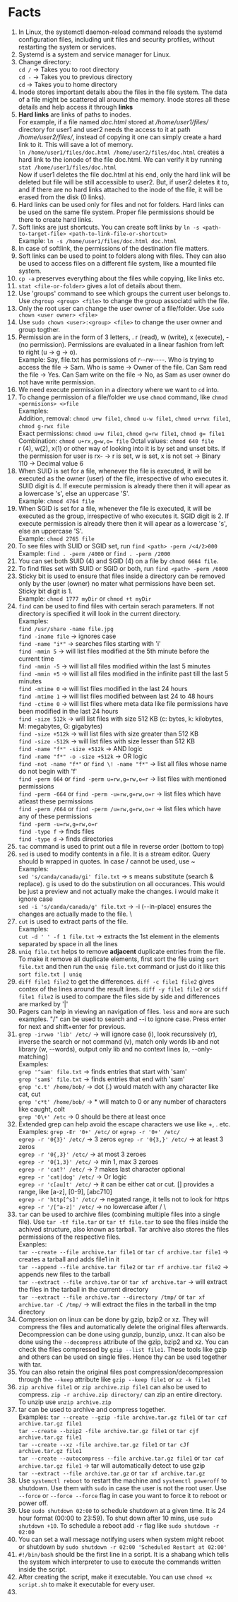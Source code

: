 # Facts

1. In Linux, the systemctl daemon-reload command reloads the systemd configuration files, including unit files and security profiles, without restarting the system or services.
2. Systemd is a system and service manager for Linux.
3. Change directory: \
`cd /` -> Takes you to root directory \
`cd -` -> Takes you to previous directory \
`cd` -> Takes you to home directory
4. Inode stores important details abou the files in the file system. The data of a file might be scattered all around the memory. Inode stores all these details and help access it through **links**
5. **Hard links** are links of paths to inodes. \
For example, if a file named _doc.html_ stored at _/home/user1/files/_ directory for user1 and user2 needs the access to it at path _/home/user2/files/_, instead of copying it one can simply create a hard link to it. This will save a lot of memory. \
`ln /home/user1/files/doc.html /home/user2/files/doc.html` creates a hard link to the ionode of the file doc.html. We can verify it by running `stat /home/user1/files/doc.html` \
Now if user1 deletes the file doc.html at his end, only the hard link will be deleted but file will be still accessible to user2. But, if user2 deletes it to, and if there are no hard links attached to the inode of the file, it will be erased from the disk (0 links).
6. Hard links can be used only for files and not for folders. Hard links can be used on the same file system. Proper file permissions should be there to create hard links.
7. Soft links are just shortcuts. You can create soft links by `ln -s <path-to-target-file> <path-to-link-file-or-shortcut>` \
Example: `ln -s /home/user1/files/doc.html doc.html` 
8. In case of softlink, the permissions of the destination file matters.
9. Soft links can be used to point to folders along with files. They can also be used to access files on a different file system, like a mounted file system.
10. `cp -a` preserves everything about the files while copying, like links etc.
11. `stat <file-or-folder>` gives a lot of details about them.
12. Use 'groups' command to see which groups the current user belongs to. Use `chgroup <group> <file>` to change the group associatd with the file.
13. Only the root user can change the user owner of a file/folder. Use `sudo chown <user owner> <file>`
14. Use `sudo chown <user>:<group> <file>` to change the user owner and group togther.
15. Permission are in the form of 3 letters, <user><group><others>. r (read), w (write), x (execute), -(no permission). Permissions are evaluated in a linear fashion from left to right (u -> g -> o). \
Example: Say, file.txt has permissions of _r--rw----_. Who is trying to access the file -> Sam. Who is same -> Owner of the file. Can Sam read the file -> Yes. Can Sam write on the file -> No, as Sam as user owner do not have write permission.
16. We need execute permission in a directory where we want to `cd` into.
17. To change permission of a file/folder we use `chmod` command, like `chmod <permisions> <>file` \
Examples: \
Addition, removal: `chmod u+w file1`, `chmod u-w file1`, `chmod u+rwx file1`, `chmod g-rwx file` \
Exact permissions: `chmod u=w file1`, `chmod g=rw file1`, `chmod g= file1`
Combination: `chmod u+rx,g=w,o= file`
Octal values: `chmod 640 file` \
r (4), w(2), x(1) or other way of looking into it is by set and unset bits. If the permission for user is rx- -> r is set, w is set, x is not set -> Binary 110 -> Decimal value 6
18. When SUID is set for a file, whenever the file is executed, it will be executed as the owner (user) of the file, irrespective of who executes it. SUID digit is 4. If execute permission is already there then it will apear as a lowercase 's', else an uppercase 'S'. \
Example: `chmod 4764 file`
19. When SGID is set for a file, whenever the file is executed, it will be executed as the group, irrespective of who executes it. SGID digit is 2. If execute permission is already there then it will apear as a lowercase 's', else an uppercase 'S'. \
Example: `chmod 2765 file`
20. To see files with SUID or SGID set, run `find <path> -perm /<4/2>000` \
Example: `find . -perm /4000` or `find . -perm /2000`
21. You can set both SUID (4) and SGID (4) on a file by `chmod 6664 file`.
22. To find files set with SUID or SGID or both, run `find <path> -perm /6000`
23. Sticky bit is used to ensure that files inside a directory can be removed only by the user (owner) no mater what permissions have been set. Sticky bit digit is 1. \
Example: `chmod 1777 myDir` or `chmod +t myDir`
24. `find` can be used to find files with certain serach parameters. If not directory is specified it will look in the current directory. \
Examples: \
`find /usr/share -name file.jpg` \
`find -iname file` -> ignores case \
`find -name "i*"` -> searches files starting with 'i' \
`find -mmin 5` -> will list files modified at the 5th minute before the current time \
`find -mmin -5` -> will list all files modified within the last 5 minutes \
`find -mmin +5` -> will list all files modified in the infinite past till the last 5 minutes \
`find -mtime 0` -> will list files modified in the last 24 hours \
`find -mtime 1` -> will list files modified between last 24 to 48 hours \
`find -ctime 0` -> will list files where meta data like file permissions have been modified in the last 24 hours \
`find -size 512k` -> will list files with size 512 KB (c: bytes, k: kilobytes, M: megabytes, G: gigabytes) \
`find -size +512k` -> will list files with size greater than 512 KB \
`find -size -512k` -> will list files with size lesser than 512 KB \
`find -name "f*" -size +512k` -> AND logic \
`find -name "f*" -o -size +512k` -> OR logic \
`find -not -name "f*"` or `find \! -name "f*"` -> list all files whose name do not begin with 'f' \
`find -perm 664` or `find -perm u=rw,g=rw,o=r` -> list files with mentioned permissions \
`find -perm -664` or `find -perm -u=rw,g=rw,o=r` -> list files which have atleast these permissions \
`find -perm /664` or `find -perm /u=rw,g=rw,o=r` -> list files which have any of these permissions \
`find -perm -u=rw,g=rw,o=r` \
`find -type f` -> finds files \
`find -type d` -> finds directories
25. `tac` command is used to print out a file in reverse order (bottom to top)
26. `sed` is used to modify contents in a file. It is a stream editor. Query should b wrapped in quotes. In case / cannot be used, use ~\
Examples: \
`sed 's/canda/canada/gi' file.txt` -> s means substitute (search & replace). g is used to do the substirution on all occurances. This would be just a preview and not actually make the changes. i would make it ignore case \
`sed -i 's/canda/canada/g' file.txt` -> -i (--in-place) ensures the changes are actually made to the file. \
27. `cut` is used to extract parts of the file. \
Examples: \
`cut -d ' ' -f 1 file.txt` -> extracts the 1st element in the elements separated by space in all the lines
27. `uniq file.txt` helps to remove **adjacent** duplicate entries from the file. To make it remove all duplicate elements, first sort the file using `sort file.txt` and then run the `uniq file.txt` command or just do it like this `sort file.txt | uniq`
28. `diff file1 file2` to get the differences. `diff -c file1 file2` gives contex of the lines around the result lines. `diff -y file1 file2` or `sdiff file1 file2` is used to compare the files side by side and differences are marked by '|'
29. Pagers can help in viewing an navigation of files. `less` and `more` are such examples. "/" can be used to search and --i to ignore case. Press enter for next and shift+enter for previous.
30. `grep -irvwo 'lib' /etc/` -> will ignore case (i), look recurssively (r), inverse the search or not command (v), match only words lib and not library (w, --words), output only lib and no context lines (o, --only-matching) \
Examples: \
`grep '^sam' file.txt` -> finds entries that start with 'sam' \
`grep 'sam$' file.txt` -> finds entries that end with 'sam' \
`grep 'c.t' /home/bob/` -> dot (.) would match with any character like cat, cut \
`grep 'c*t' /home/bob/` -> * will match to 0 or any number of characters like caught, colt \
`grep '0\+' /etc` -> 0 should be there at least once
31. Extended grep can help avoid the escape characters we use like \+, \. etc. \
Examples:
`grep -Er '0+' /etc/` or `egrep -r '0+' /etc/` \
`egrep -r '0{3}' /etc/` -> 3 zeros
`egrep -r '0{3,}' /etc/` -> at least 3 zeros \
`egrep -r '0{,3}' /etc/` -> at most 3 zeroes \
`egrep -r '0{1,3}' /etc/` -> min 1, max 3 zeroes \
`egrep -r 'cat?' /etc/` -> ? makes last character optional \
`egrep -r 'cat|dog' /etc/` -> Or logic \
`egrep -r 'c[au]t' /etc/` -> it can be either cat or cut. [] provides a range, like [a-z], [0-9], [abc710] \
`egrep -r 'http[^s]' /etc/` -> negated range, it tells not to look for https \
`egrep -r '/[^a-z]' /etc/` -> no lowercase after / \
32. `tar` can be used to archive files (combining multiple files into a single file). Use `tar -tf file.tar` or `tar tf file.tar` to see the files inside the achived structure, also known as tarball. Tar archive also stores the files permissions of the respective files. \
Exanples: \
`tar --create --file archive.tar file1` or `tar cf archive.tar file1` -> creates a tarball and adds file1 in it \
`tar --append --file archive.tar file2` or `tar rf archive.tar file2` -> appends new files to the tarball \
`tar --extract --file archive.tar` or `tar xf archive.tar` -> will extract the files in the tarball in the current directory \
`tar --extract --file archive.tar --directory /tmp/` or `tar xf archive.tar -C /tmp/` -> will extract the files in the tarball in the tmp directory
33. Compression on linux can be done by gzip, bzip2 or xz. They will compress the files and automatically delete the original files afterwards. Decompression can be done using gunzip, bunzip, unxz. It can also be done using the `--decompress` attribute of the gzip, bzip2 and xz. You can check the files compressed by `gzip --list file1`. These tools like gzip and others can be used on single files. Hence thy can be used together with tar.
34. You can also retain the original files post compression/decompression through the `--keep` attribute like `gzip --keep file1` or `xz -k file1`
35. `zip archive file1` or `zip archive.zip file1` can also be used to compress. `zip -r archive.zip directory/` can zip an entire directory. To unzip use `unzip archive.zip`
36. tar can be used to archive and compress together. \
Examples:
`tar --create --gzip -file archive.tar.gz file1` or `tar czf archive.tar.gz file1` \
`tar --create --bzip2 -file archive.tar.gz file1` or `tar cjf archive.tar.gz file1` \
`tar --create --xz -file archive.tar.gz file1` or `tar cJf archive.tar.gz file1` \
`tar --create --autocompress --file archive.tar.gz file1` or `tar caf archive.tar.gz file1` -> tar will automatically detect to use gzip \
`tar --extract --file archive.tar.gz` or `tar xf archive.tar.gz`
37. Use `systemctl reboot` to restart the machine and `systemctl poweroff` to shutdown. Use them with `sudo` in case the user is not the root user. Use `--force` or `--force --force` flag in case you want to force it to reboot or power off.
38. Use `sudo shutdown 02:00` to schedule shutdown at a given time. It is 24 hour format (00:00 to 23:59). To shut down after 10 mins, use `sudo shutdown +10`. To schedule a reboot add `-r` flag like `sudo shutdown -r 02:00`
39. You can set a wall message notifying users when system might reboot or shutdown by `sudo shutdown -r 02:00 'Scheduled Restart at 02:00'`
40. `#!/bin/bash` should be the first line in a script. It is a shabang which tells the system which interpreter to use to execute the commands written inside the script.
41. After creating the script, make it executable. You can use `chmod +x script.sh` to make it executable for every user.
42. 